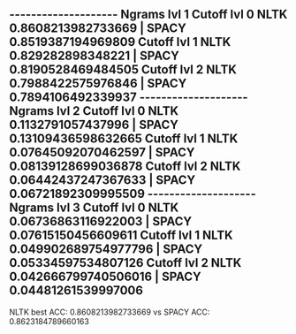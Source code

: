 -------------------- Ngrams lvl 1
Cutoff lvl 0
NLTK 0.8608213982733669 | SPACY 0.8519387194969809
Cutoff lvl 1
NLTK 0.829282898348221 | SPACY 0.8190528469484505
Cutoff lvl 2
NLTK 0.7988422575976846 | SPACY 0.7894106492339937
-------------------- Ngrams lvl 2
Cutoff lvl 0
NLTK 0.1132791057437996 | SPACY 0.13109436598632665
Cutoff lvl 1
NLTK 0.07645092070462597 | SPACY 0.08139128699036878
Cutoff lvl 2
NLTK 0.06442437247367633 | SPACY 0.06721892309995509
-------------------- Ngrams lvl 3
Cutoff lvl 0
NLTK 0.06736863116922003 | SPACY 0.07615150456609611
Cutoff lvl 1
NLTK 0.049902689754977796 | SPACY 0.05334597534807126
Cutoff lvl 2
NLTK 0.042666799740506016 | SPACY 0.04481261539997006
--------------------
NLTK best ACC: 0.8608213982733669 vs SPACY ACC: 0.8623184789660163